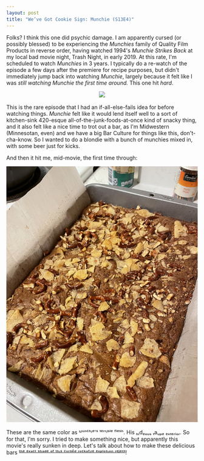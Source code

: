 ```yaml
---
layout: post
title: "We’ve Got Cookie Sign: Munchie (S13E4)"
---
```


Folks?  I think this one did psychic damage.  I am apparently cursed (or possibly blessed) to be experiencing the _Munchies_ family of Quality Film Products in reverse order, having watched 1994's _Munchie Strikes Back_ at my local bad movie night, Trash Night, in early 2019.  At this rate, I'm scheduled to watch _Munchies_ in 3 years.  I typically do a re-watch of the episode a few days after the premiere for recipe purposes, but didn't immediately jump back into watching _Munchie_, largely because it felt like I was _still watching Munchie the first time around._  This one hit _hard_.

<p align="center"><img src="/assets/images/gotta_be_munchies/header.png" width="800"></p>

This is the rare episode that I had an if-all-else-fails idea for before watching things.  _Munchie_ felt like it would lend itself well to a sort of kitchen-sink 420-esque all-of-the-junk-foods-at-once kind of snacky thing, and it also felt like a nice time to trot out a bar, as I'm Midwestern (Minnesotan, even) and we have a big Bar Culture for things like this, don't-cha-know.  So I wanted to do a blondie with a bunch of munchies mixed in, with some beer just for kicks.

And then it hit me, mid-movie, the first time through:

<p align="center"><img src="/assets/images/gotta_be_munchies/gotta_be_munchies.jpeg" width="640"></p>

These are the same color as ᴹᵘⁿᶜʰᶦᵉ'ˢ ᵗᵉʳʳᶦᵇˡᵉ ᶠˡᵉˢʰ.  His ₕᵢdₑₒᵤₛ ₜaᵤₚₑ ₑₓₜₑᵣᵢₒᵣ.  So for that, I'm sorry.  I tried to make something nice, but apparently this movie's really sunken in deep.  Let's talk about how to make these delicious bars ~~ᵗʰᵉ ᵉˣᵃᶜᵗ ˢʰᵃᵈᵉ ᵒᶠ ᵗʰᶦˢ ᶜᵘʳˢᵉ́ᵈ ʳᵒᶜᵏᵃᶠᶦʳᵉ ᵉˣᵖˡᵒˢᶦᵒⁿ ʳᵉʲᵉᶜᵗ~~!